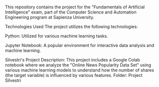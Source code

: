 This repository contains the project for the "Fundamentals of Artificial Intelligence" exam, part of the Computer Science and Automation Engineering program at Sapienza University.

Technologies Used
The project utilizes the following technologies:

Python: Utilized for various machine learning tasks.

Jupyter Notebook: A popular environment for interactive data analysis and machine learning.

Silvestri's Project
Description: This project includes a Google Colab notebook where we analyze the "Online News Popularity Data Set" using various machine learning models to understand how the number of shares (the target variable) is influenced by various features.
Folder: Project Silvestri
